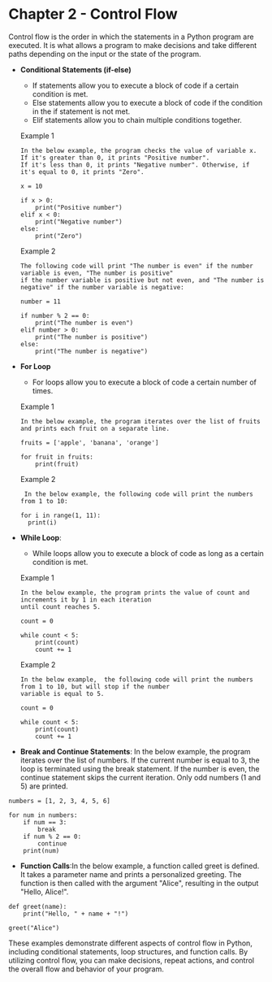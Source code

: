 # Chapter 2 - Control Flow

Control flow is the order in which the statements in a Python program are executed. It is what allows a program to make decisions and take different paths depending on the input or the state of the program.

- **Conditional Statements (if-else)**
    - If statements allow you to execute a block of code if a certain condition is met.
    - Else statements allow you to execute a block of code if the condition in the if statement is not met.
    - Elif statements allow you to chain multiple conditions together.

    Example 1
    ```
    In the below example, the program checks the value of variable x. If it's greater than 0, it prints "Positive number".
    If it's less than 0, it prints "Negative number". Otherwise, if it's equal to 0, it prints "Zero".
    
    x = 10
    
    if x > 0:
        print("Positive number")
    elif x < 0:
        print("Negative number")
    else:
        print("Zero")
    ```

    Example 2
    ```
    The following code will print "The number is even" if the number variable is even, "The number is positive"
    if the number variable is positive but not even, and "The number is negative" if the number variable is negative:
    
    number = 11
    
    if number % 2 == 0:
        print("The number is even")
    elif number > 0:
        print("The number is positive")
    else:
        print("The number is negative")
    ```

- **For Loop**
    - For loops allow you to execute a block of code a certain number of times.

    Example 1
    ```
    In the below example, the program iterates over the list of fruits and prints each fruit on a separate line.
    
    fruits = ['apple', 'banana', 'orange']
    
    for fruit in fruits:
        print(fruit)
    ```

  Example 2
  ```
   In the below example, the following code will print the numbers from 1 to 10:

  for i in range(1, 11):
    print(i)
  ```

    
- **While Loop**:
    - While loops allow you to execute a block of code as long as a certain condition is met.

    Example 1
    ```
    In the below example, the program prints the value of count and increments it by 1 in each iteration
    until count reaches 5.
    
    count = 0
    
    while count < 5:
        print(count)
        count += 1
    ```
    Example 2
    ```
    In the below example,  the following code will print the numbers from 1 to 10, but will stop if the number
    variable is equal to 5.
    
    count = 0
    
    while count < 5:
        print(count)
        count += 1
    ```

- **Break and Continue Statements**: In the below example, the program iterates over the list of numbers. If the current number is equal to 3, the loop is terminated using the break statement. If the number is even, the continue statement skips the current iteration. Only odd numbers (1 and 5) are printed.

```
numbers = [1, 2, 3, 4, 5, 6]

for num in numbers:
    if num == 3:
        break
    if num % 2 == 0:
        continue
    print(num)
```
- **Function Calls**:In the below example, a function called greet is defined. It takes a parameter name and prints a personalized greeting. The function is then called with the argument "Alice", resulting in the output "Hello, Alice!".

```
def greet(name):
    print("Hello, " + name + "!")

greet("Alice")
```

These examples demonstrate different aspects of control flow in Python, including conditional statements, loop structures, and function calls. By utilizing control flow, you can make decisions, repeat actions, and control the overall flow and behavior of your program.


  
